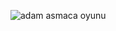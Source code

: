 ![adam asmaca oyunu](https://github.com/seercii/Adam-Asmaca/assets/102416691/f1e89148-54ef-4191-8ae8-34d3bc6eb0a2)
